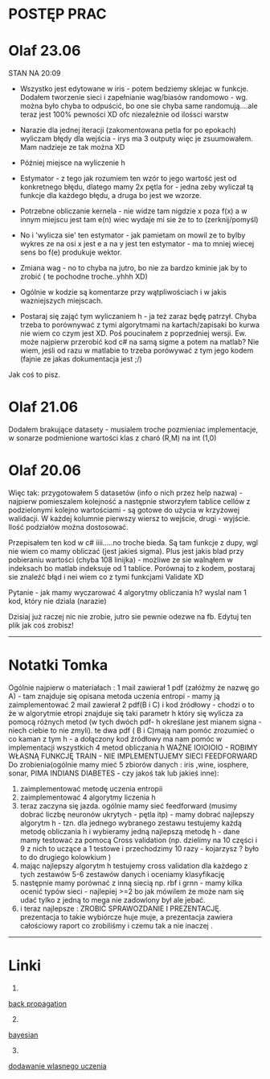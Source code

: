 # POSTĘP PRAC

# Olaf 23.06

STAN NA 20:09


* Wszystko jest edytowane w iris - potem bedziemy sklejac w funkcje. Dodałem tworzenie sieci i zapełnianie wag/biasów randomowo - wg. można było chyba to odpuścić, bo one sie chyba same randomują....ale teraz jest 100% pewności XD ofc niezależnie od ilośsci warstw

* Narazie dla jednej iteracji (zakomentowana petla for po epokach) wyliczam błędy dla wejścia - irys ma 3 outputy więc je zsuumowałem. Mam nadzieje ze tak można XD

* Później miejsce na wyliczenie h

* Estymator - z tego jak rozumiem ten wzór to jego wartość jest od konkretnego błędu, dlatego mamy 2x pętla for - jedna zeby wyliczał tą funkcje dla każdego błędu, a druga bo jest we wzorze.

* Potrzebne obliczanie kernela - nie widze tam nigdzie x poza f(x) a w innym miejscu jest tam e(n) wiec wydaje mi sie że to to (zerknij/pomyśl)

* No i 'wylicza sie' ten estymator - jak pamietam on mowil ze to bylby wykres ze na osi x jest e a na y jest ten estymator - ma to mniej wiecej sens bo f(e) produkuje wektor.

* Zmiana wag - no to chyba na jutro, bo nie za bardzo kminie jak by to zrobić ( te pochodne troche..yhhh XD)

* Ogólnie w kodzie są komentarze przy wątpliwościach i w jakis wazniejszych miejscach.

* Postaraj się zająć tym wyliczaniem h  - ja też zaraz będę patrzył. Chyba trzeba to porównywać z tymi algorytmami na kartach/zapisaki bo kurwa nie wiem co czym jest XD. Poś poucinałem z poprzedniej wersji. Ew. może najpierw przerobić kod c# na samą sigme a potem na matlab? Nie wiem, jeśli od razu w matlabie to trzeba porówywać z tym jego kodem (fajnie ze jakas dokumentacja jest ;/)

Jak coś to pisz.






# Olaf 21.06
Dodałem brakujące datasety - musialem troche pozmieniac implementacje, w sonarze podmienione wartości klas z charó (R,M) na int (1,0)



# Olaf 20.06
Więc tak: przygotowałem 5 datasetów (info o nich przez help nazwa) - najpierw pomieszalem kolejność a następnie stworzyłem tablice cellów z podzielonymi kolejno wartościami - są gotowe do użycia w krzyżowej walidacji. W każdej kolumnie pierwszy wiersz to wejście, drugi - wyjście. Ilość podziałów można dostosować.


Przepisałem ten kod w c# iiii.....no troche bieda. Są tam funkcje z dupy, wgl nie wiem co mamy obliczać (jest jakieś sigma). Plus jest jakis blad przy pobieraniu wartości (chyba 108 linijka) - możliwe ze sie walnąłem w indeksach bo matlab indeksuje od 1 tablice. Porównaj to z kodem, postaraj sie znaleźć błąd i nei wiem co z tymi funkcjami Validate XD

Pytanie - jak mamy wyczarować 4 algorytmy obliczania h? wyslal nam 1 kod, który nie dziala (narazie)

Dzisiaj już raczej nic nie zrobie, jutro sie pewnie odezwe na fb. 
Edytuj ten plik jak coś zrobisz!


--------------

# Notatki Tomka
Ogólnie najpierw o materiałach :
1 mail zawierał 1 pdf (załóżmy że nazwę go A) - tam znajduje się opisana metoda uczenia entropi - mamy ją zaimplementować
2 mail zawierał 2 pdf(B i C)  i kod źródłowy - chodzi o to że w algorytmie etropi znajduje się taki parametr h który się wylicza za pomocą różnych metod (w tych dwóch pdf- h określane jest mianem signa - niech ciebie to nie zmyli). te dwa pdf ( B i C)mają nam pomóc zrozumieć o co kaman z tym h - a dołączony kod źródłowy ma nam pomóc w implementacji wszystkich 4 metod obliczania h
WAŻNE IOIOIOIO - ROBIMY WŁASNĄ FUNKCJĘ TRAIN - NIE IMPLEMENTUJEMY SIECI FEEDFORWARD
Do zrobienia(ogólnie mamy mieć 5 zbiorów danych : iris ,wine, iosphere, sonar, PIMA INDIANS DIABETES - czy jakoś tak lub jakieś inne):
1. zaimplementować metodę uczenia entropii
2. zaimplementować 4 algorytmy liczenia h 
3. teraz zaczyna się jazda. ogólnie mamy sieć feedforward (musimy dobrać liczbę neuronów ukrytych  - pętla itp) - mamy dobrać najlepszy algorytm h - tzn.  dla jednego  wybranego zestawu testujemy każdą metodę obliczania h i wybieramy jedną najlepszą metodę h  - dane mamy testować za pomocą Cross validation (np. dzielimy na 10 części i 9 z nich to uczące a 1 testowe i przechodzimy 10 razy - kojarzysz ? było to do drugiego kolowkium )
4. mając najlepszy algorytm h  testujemy cross validation dla każdego z tych zestawów 5-6 zestawów danych i oceniamy klasyfikację 
5. następnie mamy  porównać z inną siecią np. rbf i grnn - mamy kilka ocenić typów sieci - najlepiej >=2 bo jak mówilem że może nam się udać tylko z jedną to mega nie zadowlony był ale jebać. 
6. i teraz najlepsze : ZROBIĆ SPRAWOZDANIE I PREZENTACJĘ. prezentacja to takie wybiórcze huje muje, a prezentacja zawiera całościowy raport co zrobiliśmy i czemu tak a nie inaczej .

-------------


# Linki
1.

[back propagation](https://mattmazur.com/2015/03/17/a-step-by-step-backpropagation-example/)


2. 

[bayesian](http://crsouza.com/2009/11/18/neural-network-learning-by-the-levenberg-marquardt-algorithm-with-bayesian-regularization-part-1/)


3.

[dodawanie wlasnego uczenia](https://www.mathworks.com/matlabcentral/answers/56137-how-to-use-a-custom-transfer-function-in-neural-net-training)

